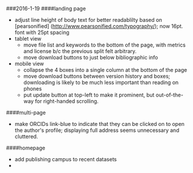 ###2016-1-19
####landing page
- adjust line height of body text for better readablilty based on [pearsonified] (http://www.pearsonified.com/typography/); now 16pt. font with 25pt spacing
- tablet view
  - move file list and keywords to the bottom of the page, with metrics and license b/c the previous split felt arbitrary.
  - move download buttons to just below bibliographic info
- mobile view
  - collapse the 4 boxes into a single column at the bottom of the page
  - move download buttons between version history and boxes; downloading is likely to be much less important than reading on phones
  - put update button at top-left to make it prominent, but out-of-the-way for right-handed scrolling.

####multi-page
  - make ORCIDs link-blue to indicate that they can be clicked on to open the author's profile; displaying full address seems unnecessary and cluttered.

####homepage
  - add publishing campus to recent datasets
  -
